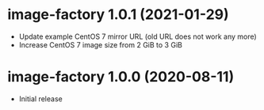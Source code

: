 image-factory 1.0.1 (2021-01-29)
================================

* Update example CentOS 7 mirror URL (old URL does not work any more)
* Increase CentOS 7 image size from 2 GiB to 3 GiB

image-factory 1.0.0 (2020-08-11)
================================

* Initial release
